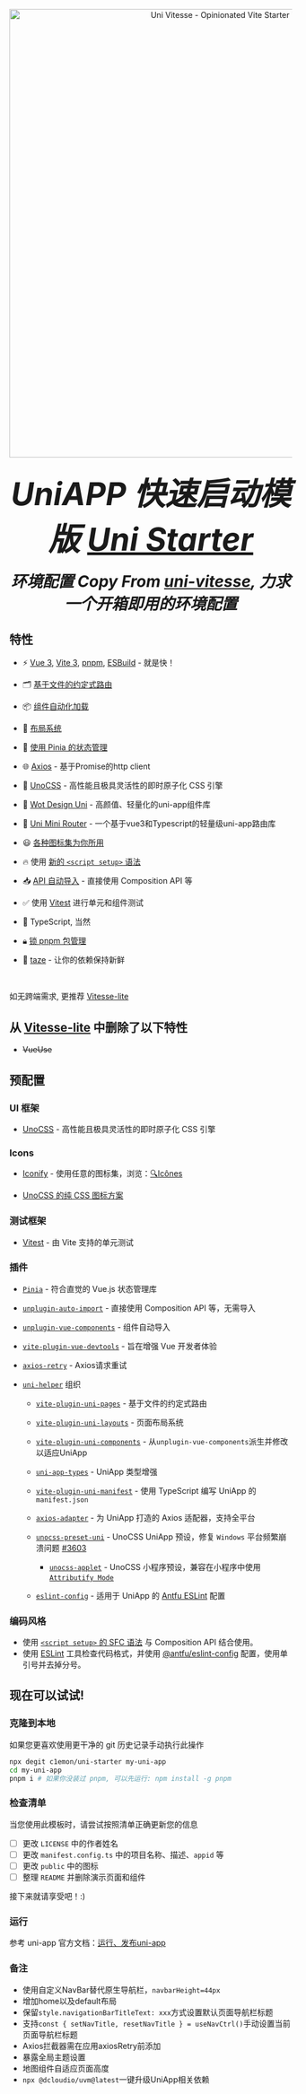 <p align='center'>
  <img src='https://user-images.githubusercontent.com/36911513/250519667-0b07fd60-968d-4d81-9185-1e8ac421ab02.png' alt='Uni Vitesse - Opinionated Vite Starter Template' width='800'/>
</p>

<!-- <h6 align='center'>
<a href="https://uni-vitesse.netlify.app/">在线 Demo</a>
</h6> -->

<h5 align='center'>
<b style="font-size:4em;">UniAPP 快速启动模版 <a href="https://github.com/c1emon/uni-starter">Uni Starter</a></b>
<br/>
<br/>
<b style="font-size:2em; ">环境配置 Copy From <a href="https://github.com/Ares-Chang/uni-vitesse">uni-vitesse</a>,  力求一个开箱即用的环境配置</b>
</h5>

## 特性

- ⚡️ [Vue 3](https://github.com/vuejs/core), [Vite 3](https://github.com/vitejs/vite), [pnpm](https://pnpm.io/), [ESBuild](https://github.com/evanw/esbuild) - 就是快！

- 🗂 [基于文件的约定式路由](https://github.com/Ares-Chang/uni-vitesse/tree/master/src/pages)

- 📦 [组件自动化加载](https://github.com/Ares-Chang/uni-vitesse/blob/master/src/components)

- 📑 [布局系统](https://github.com/Ares-Chang/uni-vitesse/tree/master/src/layouts)

- 🍍 [使用 Pinia 的状态管理](https://pinia.vuejs.org)

- 🌐 [Axios](https://github.com/axios/axios) - 基于Promise的http client

- 🎨 [UnoCSS](https://github.com/unocss/unocss) - 高性能且极具灵活性的即时原子化 CSS 引擎

- 🧱 [Wot Design Uni](https://wot-design-uni.cn/) - 高颜值、轻量化的uni-app组件库

- 🚀 [Uni Mini Router](https://moonofweisheng.github.io/uni-mini-router/) - 一个基于vue3和Typescript的轻量级uni-app路由库

- 😃 [各种图标集为你所用](https://github.com/antfu/unocss/tree/main/packages/preset-icons)

- 🔥 使用 [新的 `<script setup>` 语法](https://github.com/vuejs/rfcs/pull/227)

- 📥 [API 自动导入](https://github.com/Ares-Chang/uni-vitesse/tree/master/src/composables) - 直接使用 Composition API 等

- ✅ 使用 [Vitest](https://vitest.dev/) 进行单元和组件测试

- 🦾 TypeScript, 当然

- 🔒︎ [锁 pnpm 包管理](https://pnpm.io/only-allow-pnpm)

- 🥦 [taze](https://github.com/antfu-collective/taze) - 让你的依赖保持新鲜

<br>

如无跨端需求, 更推荐 [Vitesse-lite](https://github.com/antfu/vitesse-lite)

## 从 [Vitesse-lite](https://github.com/antfu/vitesse-lite) 中删除了以下特性

- ~~VueUse~~

## 预配置

### UI 框架

- [UnoCSS](https://github.com/antfu/unocss) - 高性能且极具灵活性的即时原子化 CSS 引擎

### Icons

- [Iconify](https://iconify.design) - 使用任意的图标集，浏览：[🔍Icônes](https://icones.netlify.app/)

- [UnoCSS 的纯 CSS 图标方案](https://github.com/antfu/unocss/tree/main/packages/preset-icons)

### 测试框架

- [Vitest](https://github.com/vitest-dev/vitest) - 由 Vite 支持的单元测试

### 插件

- [`Pinia`](https://pinia.vuejs.org) - 符合直觉的 Vue.js 状态管理库

- [`unplugin-auto-import`](https://github.com/antfu/unplugin-auto-import) - 直接使用 Composition API 等，无需导入

- [`unplugin-vue-components`](https://github.com/antfu/unplugin-vue-components) - 组件自动导入

- [`vite-plugin-vue-devtools`](https://github.com/webfansplz/vite-plugin-vue-devtools) - 旨在增强 Vue 开发者体验

- [`axios-retry`](https://github.com/softonic/axios-retry) - Axios请求重试

- [`uni-helper`](https://github.com/uni-helper) 组织

  - [`vite-plugin-uni-pages`](https://github.com/uni-helper/vite-plugin-uni-pages) - 基于文件的约定式路由

  - [`vite-plugin-uni-layouts`](https://github.com/uni-helper/vite-plugin-uni-layouts) - 页面布局系统

  - [`vite-plugin-uni-components`](https://github.com/uni-helper/vite-plugin-uni-components) - 从`unplugin-vue-components`派生并修改以适应UniApp

  - [`uni-app-types`](https://github.com/uni-helper/uni-app-types) - UniApp 类型增强

  - [`vite-plugin-uni-manifest`](https://github.com/uni-helper/vite-plugin-uni-manifest) - 使用 TypeScript 编写 UniApp 的 `manifest.json`

  - [`axios-adapter`](https://github.com/uni-helper/axios-adapter) - 为 UniApp 打造的 Axios 适配器，支持全平台

  - [`unocss-preset-uni`](https://github.com/uni-helper/unocss-preset-uni) - UnoCSS UniApp 预设，修复 `Windows` 平台频繁崩溃问题 [#3603](https://github.com/dcloudio/uni-app/issues/3603)

    - [`unocss-applet`](https://github.com/unocss-applet/unocss-applet) - UnoCSS 小程序预设，兼容在小程序中使用 [`Attributify Mode`](https://unocss.dev/presets/attributify)

  - [`eslint-config`](https://github.com/uni-helper/eslint-config) - 适用于 UniApp 的 [Antfu ESLint](https://github.com/antfu/eslint-config) 配置

### 编码风格

- 使用 [`<script setup>` 的 SFC 语法](https://github.com/vuejs/rfcs/pull/227) 与 Composition API 结合使用。
- 使用 [ESLint](https://eslint.org/) 工具检查代码格式，并使用 [@antfu/eslint-config](https://github.com/antfu/eslint-config) 配置，使用单引号并去掉分号。

## 现在可以试试!

### 克隆到本地

如果您更喜欢使用更干净的 git 历史记录手动执行此操作

```bash
npx degit c1emon/uni-starter my-uni-app
cd my-uni-app
pnpm i # 如果你没装过 pnpm, 可以先运行: npm install -g pnpm
```

### 检查清单

当您使用此模板时，请尝试按照清单正确更新您的信息

- [ ] 更改 `LICENSE` 中的作者姓名
- [ ] 更改 `manifest.config.ts` 中的项目名称、描述、`appid` 等
- [ ] 更改 `public` 中的图标
- [ ] 整理 `README` 并删除演示页面和组件

接下来就请享受吧！:)

### 运行

参考 uni-app 官方文档：[运行、发布uni-app](https://uniapp.dcloud.net.cn/quickstart-cli.html#%E8%BF%90%E8%A1%8C%E3%80%81%E5%8F%91%E5%B8%83uni-app)

### 备注
- 使用自定义NavBar替代原生导航栏，`navbarHeight=44px`
- 增加home以及default布局
- 保留`style.navigationBarTitleText: xxx`方式设置默认页面导航栏标题
- 支持`const { setNavTitle, resetNavTitle } = useNavCtrl()`手动设置当前页面导航栏标题
- Axios拦截器需在应用axiosRetry前添加
- 暴露全局主题设置
- 地图组件自适应页面高度
- `npx @dcloudio/uvm@latest`一键升级UniApp相关依赖
